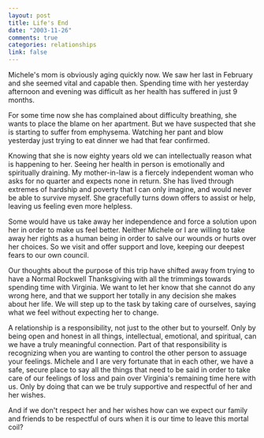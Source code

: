 ```yaml
--- 
layout: post
title: Life's End
date: "2003-11-26"
comments: true
categories: relationships
link: false
---
```

Michele's mom is obviously aging quickly now. We saw her last in February and she seemed vital and capable then. Spending time with her yesterday afternoon and evening was difficult as her health has suffered in just 9 months.

For some time now she has complained about difficulty breathing, she wants to place the blame on her apartment. But we have suspected that she is starting to suffer from emphysema. Watching her pant and blow yesterday just trying to eat dinner we had that fear confirmed.

Knowing that she is now eighty years old we can intellectually reason what is happening to her. Seeing her health in person is emotionally and spiritually draining. My mother-in-law is a fiercely independent woman who asks for no quarter and expects none in return. She has lived through extremes of hardship and poverty that I can only imagine, and would never be able to survive myself. She gracefully turns down offers to assist or help, leaving us feeling even more helpless.

Some would have us take away her independence and force a solution upon her in order to make us feel better. Neither Michele or I are willing to take away her rights as a human being in order to salve our wounds or hurts over her choices. So we visit and offer support and love, keeping our deepest fears to our own council.

Our thoughts about the purpose of this trip have shifted away from trying to have a Normal Rockwell Thanksgiving with all the trimmings towards spending time with Virginia. We want to let her know that she cannot do any wrong here, and that we support her totally in any decision she makes about her life. We will step up to the task by taking care of ourselves, saying what we feel without expecting her to change.

A relationship is a responsibility, not just to the other but to yourself. Only by being open and honest in all things, intellectual, emotional, and spiritual, can we have a truly meaningful connection. Part of that responsibility is recognizing when you are wanting to control the other person to assuage your feelings. Michele and I are very fortunate that in each other, we have a safe, secure place to say all the things that need to be said in order to take care of our feelings of loss and pain over Virginia's remaining time here with us. Only by doing that can we be truly supportive and respectful of her and her wishes.

And if we don't respect her and her wishes how can we expect our family and friends to be respectful of ours when it is our time to leave this mortal coil?

